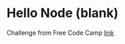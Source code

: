 # Hello Node (blank)

Challenge from Free Code Camp [link](https://timestamp-microservice-iqbal.glitch.me)
